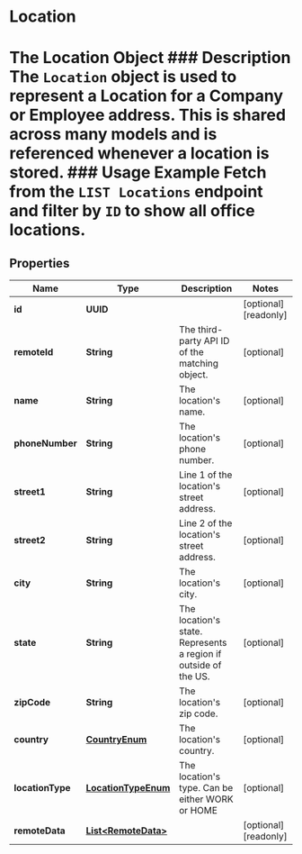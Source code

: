 

# Location

# The Location Object ### Description The `Location` object is used to represent a Location for a Company or Employee address. This is shared across many models and is referenced whenever a location is stored.  ### Usage Example Fetch from the `LIST Locations` endpoint and filter by `ID` to show all office locations.

## Properties

Name | Type | Description | Notes
------------ | ------------- | ------------- | -------------
**id** | **UUID** |  |  [optional] [readonly]
**remoteId** | **String** | The third-party API ID of the matching object. |  [optional]
**name** | **String** | The location&#39;s name. |  [optional]
**phoneNumber** | **String** | The location&#39;s phone number. |  [optional]
**street1** | **String** | Line 1 of the location&#39;s street address. |  [optional]
**street2** | **String** | Line 2 of the location&#39;s street address. |  [optional]
**city** | **String** | The location&#39;s city. |  [optional]
**state** | **String** | The location&#39;s state. Represents a region if outside of the US. |  [optional]
**zipCode** | **String** | The location&#39;s zip code. |  [optional]
**country** | [**CountryEnum**](CountryEnum.md) | The location&#39;s country. |  [optional]
**locationType** | [**LocationTypeEnum**](LocationTypeEnum.md) | The location&#39;s type. Can be either WORK or HOME |  [optional]
**remoteData** | [**List&lt;RemoteData&gt;**](RemoteData.md) |  |  [optional] [readonly]



